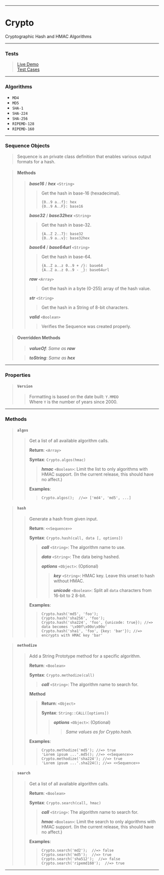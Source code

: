 ----

# Crypto #

Cryptographic Hash and HMAC Algorithms

----

### Tests ###

> [Live Demo](../test/crypto.demo.html)  
> [Test Cases](../test/crypto.html)  

----

### Algorithms ###

 * `MD4`
 * `MD5`
 * `SHA-1`
 * `SHA-224`
 * `SHA-256`
 * `RIPEMD-128`
 * `RIPEMD-160`

----

### Sequence Objects ###

> Sequence is an private class definition that enables various output formats for a hash.  

> #### Methods ####
> >  
> > **_base16_** / **_hex_** `<String>`  
> >  
> > > Get the hash in base-16 (hexadecimal).  
> > >  
> > > `{0..9 a..f}: hex`  
> > > `{0..9 A..F}: base16`  
> >  
> > **_base32_** / **_base32hex_** `<String>`  
> >  
> > > Get the hash in base-32.  
> > >  
> > > `{A..Z 2..7}: base32`  
> > > `{0..9 a..v}: base32hex`  
> >  
> > **_base64_** / **_base64url_** `<String>`  
> >  
> > > Get the hash in base-64.  
> > >  
> > > `{A..Z a..z 0..9 + /}: base64`  
> > > `{A..Z a..z 0..9 - _}: base64url`  
> >  
> > **_raw_** `<Array>`  
> >  
> > > Get the hash in a byte (0-255) array of the hash value.  
> >  
> > **_str_** `<String>`  
> >  
> > > Get the hash in a String of 8-bit characters.  
> >  
> > **_valid_** `<Boolean>`  
> >  
> > > Verifies the Sequence was created properly.  

> #### Overridden Methods ####
>  
> > **_valueOf_**: _Same as **raw**_  
>  
> > **_toString_**: _Same as **hex**_  

----

### Properties ###

> #### `Version` ####
>  
> > Formatting is based on the date built: `Y.MMDD`  
> > Where `Y` is the number of years since 2000.  

----

### Methods ###

> #### `algos` ####
>  
> > Get a list of all available algorithm calls.  
> >  
> > **Return**: `<Array>`  
> >  
> > **Syntax**: `Crypto.algos(hmac)`  
> >  
> > > **_hmac_** `<Boolean>`: Limit the list to only algorithms with HMAC support. (In the current release, this should have no affect.)  
> >  
> > **Examples**:  
> >  
> > > `Crypto.algos();  //=> ['md4', 'md5', ...]`  

> #### `hash` ####
>  
> > Generate a hash from given input.  
> >  
> > **Return**: `<<Sequence>>`  
> >  
> > **Syntax**: `Crypto.hash(call, data [, options])`  
> >  
> > > **_call_** `<String>`: The algorithm name to use.  
> > >  
> > > **_data_** `<String>`: The data being hashed.  
> > >  
> > > **_options_** `<Object>`: (Optional)  
> > >  
> > > > **_key_** `<String>`: HMAC key. Leave this unset to hash without HMAC.  
> > > >  
> > > > **_unicode_** `<Boolean>`: Split all `data` characters from 16-bit to 2 8-bit.  
> >  
> > **Examples**:  
> >  
> > > `Crypto.hash('md5', 'foo');`  
> > > `Crypto.hash('sha256', 'foo');`  
> > > `Crypto.hash('sha224', 'foo', {unicode: true}); //=> data becomes '\x00f\x00o\x00o'`  
> > > `Crypto.hash('sha1', 'foo', {key: 'bar'}); //=> encrypts with HMAC key 'bar'`  

> #### `methodize` ####
>  
> > Add a String Prototype method for a specific algorithm.  
> >  
> > **Return**: `<Boolean>`  
> >  
> > **Syntax**: `Crypto.methodize(call)`  
> >  
> > > **_call_** `<String>`: The algorithm name to search for.  
> >  
> > **Method**  
> >  
> > > **Return**: `<Object>`  
> > >  
> > > **Syntax**: `String::CALL([options])`  
> > >  
> > > > **_options_** `<Object>`: (Optional)  
> > > >  
> > > > > _Same values as for Crypto.hash._  
> >  
> > **Examples**:  
> >  
> > > `Crypto.methodize('md5'); //=> true`  
> > > `'Lorem ipsum ...'.md5(); //=> <<Sequence>>`  
> > > `Crypto.methodize('sha224'); //=> true`  
> > > `'Lorem ipsum ...'.sha224(); //=> <<Sequence>>`  

> #### `search` ####
>  
> > Get a list of all available algorithm calls.  
> >  
> > **Return**: `<Boolean>`  
> >  
> > **Syntax**: `Crypto.search(call, hmac)`  
> >  
> > > **_call_** `<String>`: The algorithm name to search for.  
> > >  
> > > **_hmac_** `<Boolean>`: Limit the search to only algorithms with HMAC support. (In the current release, this should have no affect.)  
> >  
> > **Examples**:  
> >  
> > > `Crypto.search('md2');  //=> false`  
> > > `Crypto.search('md5');  //=> true`  
> > > `Crypto.search('sha512');  //=> false`  
> > > `Crypto.search('ripemd160');  //=> true`  

----
